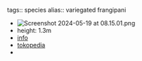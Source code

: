 tags:: species
alias:: variegated frangipani

- ![Screenshot 2024-05-19 at 08.15.01.png](https://peach-geographical-bat-397.mypinata.cloud/ipfs/QmaH35AVN33vP2MNbw8Cp48M969HVwVyZG3vW11MjGo7vj)
- height: 1.3m
- [info](http://www.plantsofasia.com/index/plumeria_rubra_variegata/0-1049)
- [tokopedia](https://www.tokopedia.com/jym-store/tanaman-hias-plumeria-varigata-kamboja-variegata?extParam=ivf%3Dfalse)
-